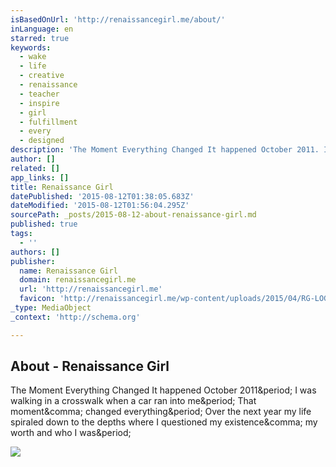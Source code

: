```yaml
---
isBasedOnUrl: 'http://renaissancegirl.me/about/'
inLanguage: en
starred: true
keywords:
  - wake
  - life
  - creative
  - renaissance
  - teacher
  - inspire
  - girl
  - fulfillment
  - every
  - designed
description: 'The Moment Everything Changed It happened October 2011. I was walking in a crosswalk when a car ran into me. That moment, changed everything. Over the next year my life spiraled down to the depths where I questioned my existence, my worth and who I was.'
author: []
related: []
app_links: []
title: Renaissance Girl
datePublished: '2015-08-12T01:38:05.683Z'
dateModified: '2015-08-12T01:56:04.295Z'
sourcePath: _posts/2015-08-12-about-renaissance-girl.md
published: true
tags:
  - ''
authors: []
publisher:
  name: Renaissance Girl
  domain: renaissancegirl.me
  url: 'http://renaissancegirl.me'
  favicon: 'http://renaissancegirl.me/wp-content/uploads/2015/04/RG-LOGO.png'
_type: MediaObject
_context: 'http://schema.org'

---
```

<article style=""><h1>About - Renaissance Girl</h1><p>The Moment Everything Changed It happened October 2011&amp;period; I was walking in a crosswalk when a car ran into me&amp;period; That moment&amp;comma; changed everything&amp;period; Over the next year my life spiraled down to the depths where I questioned my existence&amp;comma; my worth and who I was&amp;period;</p></article>

![](https://the-grid-user-content.s3-us-west-2.amazonaws.com/ddda16de-53f5-447a-89df-3409c5e6353a.jpg)